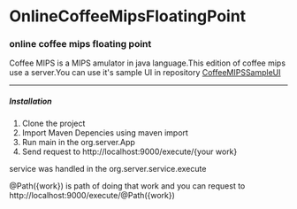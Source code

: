 # OnlineCoffeeMipsFloatingPoint
<h3>online coffee mips floating point</h3>
<p>Coffee MIPS is a MIPS amulator in java language.This edition of coffee mips use a server.You can use it's sample UI in repository
<a href="https://github.com/MostafaEbrahimi/CoffeeMipsSimpleUI">CoffeeMIPSSampleUI</a></p>
<hr></hr>
<h5>Installation</h5>
<ol>
  <li>Clone the project</li>
  <li>Import Maven Depencies using maven import</li>
  <li>Run main in the org.server.App</li>
  <li>Send request to http://localhost:9000/execute/{your work}</li>
</ol>
<p>service was handled in the org.server.service.execute</p>
<p>@Path({work}) is path of doing that work and you can request to http://localhost:9000/execute/@Path({work})</p>
